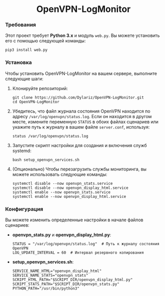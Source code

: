 <h1 align="center">OpenVPN-LogMonitor</h1>
<h3>Требования</h3>
<p>Этот проект требует <strong>Python 3.x</strong> и модуль <code>web.py</code>. Вы можете установить его с помощью следующей команды:</p>
<pre><code>pip3 install web.py</code></pre>

<h3>Установка</h3>
<p>Чтобы установить OpenVPN-LogMonitor на вашем сервере, выполните следующие шаги:</p>
<ol>
  <li>Клонируйте репозиторий:
    <pre><code>git clone https://github.com/Dylariz/OpenVPN-LogMonitor.git
cd OpenVPN-LogMonitor</code></pre>
  </li>
  <li>Убедитесь, что файл журнала состояния OpenVPN находится по адресу <code>/var/log/openvpn/status.log</code>. Если он находится в другом месте, измените переменную <code>STATUS</code> в обоих файлах сценариев или укажите путь к журналу в вашем файле <code>server.conf</code>, используя:
    <pre><code>status /var/log/openvpn/status.log</code></pre>
  </li>
  <li>Запустите скрипт настройки для создания и включения служб systemd:
    <pre><code>bash setup_openvpn_services.sh</code></pre>
  </li>
  <li>(Опционально) Чтобы перезагрузить службы мониторинга, вы можете использовать следующие команды:
    <pre><code>systemctl disable --now openvpn_stats.service
systemctl disable --now openvpn_display_html.service
systemctl enable --now openvpn_stats.service
systemctl enable --now openvpn_display_html.service</code></pre>
  </li>
</ol>

<h3>Конфигурация</h3>
<p>Вы можете изменить определенные настройки в начале файлов сценариев:</p>
<ul>
  <li><strong>openvpn_stats.py</strong> и <strong>openvpn_display_html.py</strong>:
    <pre><code>STATUS = "/var/log/openvpn/status.log"  # Путь к журналу состояния OpenVPN
LOG_UPDATE_INTERVAL = 60  # Интервал резервного копирования</code></pre>
  </li>
  <li><strong>setup_openvpn_services.sh</strong>:
    <pre><code>SERVICE_NAME_HTML="openvpn_display_html"
SERVICE_NAME_STATS="openvpn_stats"
SCRIPT_HTML_PATH="$SCRIPT_DIR/openvpn_display_html.py"
SCRIPT_STATS_PATH="$SCRIPT_DIR/openvpn_stats.py"
PYTHON_PATH="/usr/bin/python3"</code></pre>
  </li>
</ul>
